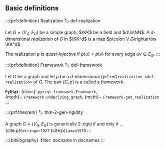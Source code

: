 Basic definitions
-----------------

:::{prf:definition} Realization
:label: def-realization

Let $G=(V_G,E_G)$ be a simple graph, $\KK$ be a field and $d\in\NN$.
A $d$-dimensional *realization* of $G$ in $\KK^d$ is a map $p\colon V_G\rightarrow \KK^d$.

The realization $p$ is *quasi-injective* if $p(u)\neq p(v)$ for every edge $uv\in E_G$.
:::

:::{prf:definition} Framework
:label: def-framework

Let $G$ be a graph and let $p$ be a $d$-dimensional {prf:ref}`realization <def-realization>` of $G$.
The pair $(G, p)$ is a called a *framework*.

**`PyRigi`**: {class}`~pyrigi.framework.Framework`,
{meth}`~.Framework.underlying_graph`,
{meth}`~.Framework.get_realization`
:::


:::{prf:theorem}
:label: thm-2-gen-rigidity

A graph $G = (V_G, E_G)$ is generically $2$-rigid if and only if ...
{cite:p}`Geiringer1927`
{cite:p}`Laman1970`
:::

:::{bibliography}
:filter: docname in docnames
:::
